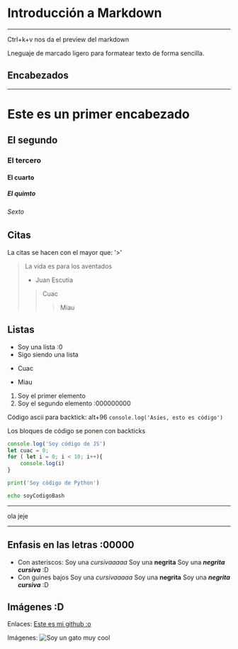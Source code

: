 # Introducción a Markdown
---
Ctrl+k+v nos da el preview del markdown

Lneguaje de marcado ligero para formatear texto de forma sencilla.

## Encabezados
---
# Este es un primer encabezado
## El segundo
### El tercero
#### El cuarto
##### El quimto
###### Sexto

## Citas
La citas se hacen con el mayor que: '>'
> La vida es para los aventados
> - Juan Escutia
>> Cuac
>>> Miau

##  Listas

* Soy una lista :0
* Sigo siendo una lista
+ Cuac
- Miau

1. Soy el primer elemento
2. Soy el segundo elemento :000000000

Código ascii para backtick: alt+96
`console.log('Asíes, esto es código')`

Los bloques de código se ponen con backticks

```js
console.log('Soy código de JS')
let cuac = 0;
for ( let i = 0; i < 10; i++){
    console.log(i)
}
```
```py
print('Soy código de Python')
```
```bash
echo soyCodigoBash
```

---

ola jeje

---

## Enfasis en las letras :00000
- Con asteriscos:
Soy una *cursivaaaaa*
Soy una **negrita**
Soy una ***negrita cursiva*** :D
- Con guines bajos
Soy una _cursivaaaaa_
Soy una __negrita__
Soy una ___negrita cursiva___ :D

## Imágenes :D 

Enlaces: 
[Este es mi github :o](https://github.com/FernandoJB08)

Imágenes:
![Soy un gato muy cool](https://media.es.wired.com/photos/657cb5b81e17b099f8f9e15c/4:3/w_2864,h_2148,c_limit/gatos%20172050389.jpg)















